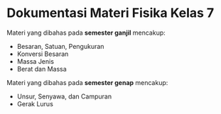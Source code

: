 # Dokumentasi Materi Fisika Kelas 7
Materi yang dibahas pada **semester ganjil** mencakup:
- Besaran, Satuan, Pengukuran
- Konversi Besaran
- Massa Jenis
- Berat dan Massa

Materi yang dibahas pada **semester genap** mencakup:
- Unsur, Senyawa, dan Campuran
- Gerak Lurus